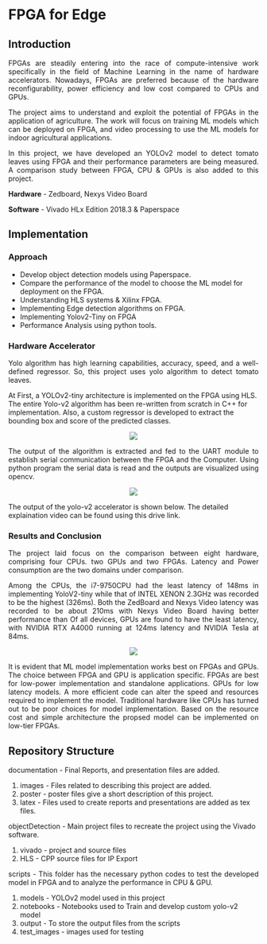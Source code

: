 # FPGA for Edge

## Introduction
<p align="justify">
    FPGAs are steadily entering into the race of compute-intensive work specifically in the field of Machine Learning in the name of hardware accelerators. Nowadays, FPGAs are preferred because of the hardware reconfigurability, power efficiency and low cost compared to CPUs and GPUs.
</p>

<p align="justify"> The project aims to understand and exploit the potential of FPGAs in the application of agriculture. The work will focus on training ML models which can be deployed on FPGA, and video processing to use the ML models for indoor agricultural applications. </p>

<p align="justify">
    In this project, we have developed an YOLOv2 model to detect tomato leaves using FPGA and their performance parameters are being measured. A comparison study between FPGA, CPU & GPUs is also added to this project.
</p>

**Hardware** - Zedboard, Nexys Video Board

**Software** - Vivado HLx Edition 2018.3 & Paperspace

## Implementation
### Approach
* Develop object detection models using Paperspace.
* Compare the performance of the model to choose the ML model for deployment on the FPGA.
* Understanding HLS systems & Xilinx FPGA.
* Implementing Edge detection algorithms on FPGA.
* Implementing Yolov2-Tiny on FPGA
* Performance Analysis using python tools.

### Hardware Accelerator
<p align = "justify">
Yolo algorithm has high learning capabilities, accuracy, speed, and a well-defined regressor. So, this project uses yolo algorithm to detect tomato leaves. </p>

<p align = "justfiy">
At First, a YOLOv2-tiny architecture is implemented on the FPGA using HLS. The entire Yolo-v2 algorithm has been re-written from scratch in C++ for implementation. Also, a custom regressor is developed to extract the bounding box and score of the predicted classes.</p>

<div style="text" align="center">
    <img src="https://github.com/hari-vickey/FPGA-for-Edge/blob/main/documentation/images/yolov2-architecture.png" />
</div>

<p align = "justify">
The output of the algorithm is extracted and fed to the UART module to establish serial communication between the FPGA and the Computer. Using python program the serial data is read and the outputs are visualized using opencv. </p>

<div style="text" align="center">
    <img src="https://github.com/hari-vickey/FPGA-for-Edge/blob/main/documentation/images/architecturetop.png" />
</div>

The output of the yolo-v2 accelerator is shown below. The detailed explaination video can be found using this drive link.

### Results and Conclusion
<p align = "justify">
The project laid focus on the comparison between eight hardware, comprising four CPUs. two GPUs and two FPGAs. Latency and Power consumption are the two domains under comparison.</p>

<p align = "justify">
Among the CPUs, the i7-9750CPU had the least latency of 148ms in implementing YoloV2-tiny while  that of INTEL XENON 2.3GHz was recorded to be the highest (326ms). Both the ZedBoard and Nexys Video latency was recorded to be about 210ms with Nexys Video Board having better performance than Of all devices, GPUs are found to have the least latency, with NVIDIA RTX A4000 running at 124ms latency and NVIDIA Tesla at 84ms.</p>

<div style="text" align="center">
    <img src="https://github.com/hari-vickey/FPGA-for-Edge/blob/main/documentation/images/hardware-performance.png" />
</div>

<p align = "justify">
It is evident that ML model implementation works best on FPGAs and GPUs. The choice between FPGA and GPU is application specific. FPGAs are best for low-power implementation and standalone applications. GPUs for low latency models. A more efficient code can alter the speed and resources required to implement the model. Traditional hardware like CPUs has turned out to be poor choices for model implementation. Based on the resource cost and simple architecture the propsed model can be implemented on low-tier FPGAs.</p>

## Repository Structure

documentation - Final Reports, and presentation files are added.
1. images - Files related to describing this project are added.
2. poster - poster files give a short description of this project.
3. latex  - Files used to create reports and presentations are added as tex files.

objectDetection - Main project files to recreate the project using the Vivado software.
1. vivado - project and source files
2. HLS    - CPP source files for IP Export

<p align="justify">
scripts - This folder has the necessary python codes to test the developed model in FPGA and to analyze the performance in CPU & GPU.
</p>

1. models - YOLOv2 model used in this project
2. notebooks - Notebooks used to Train and develop custom yolo-v2 model
3. output - To store the output files from the scripts
4. test_images - images used for testing
